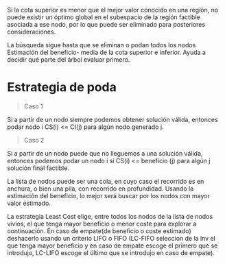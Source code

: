 Si la cota superior es menor que el mejor valor conocido en una
región, no puede existir un óptimo global en el subespacio de la región
factible asociada a ese nodo, por lo que puede ser eliminado
para posteriores consideraciones.

La búsqueda sigue hasta que se eliminan o podan todos los nodos
Estimación del beneficio- media de la cota superior e inferior. Ayuda a
decidir qué parte del árbol evaluar primero.

# Estrategia de poda

> Caso 1

Si a partir de un nodo siempre podemos obtener solución válida, entonces podar
nodo i  CS(i) <= CI(j) para algún nodo generado j.

> Caso 2

Si a partir de un nodo puede que no lleguemos a una solución válida, entonces
podemos podar un nodo i si CS(i) <= beneficio (j) para algún j solución final factible.

La lista de nodos puede ser una cola, en cuyo caso el recorrido es en anchura, o bien una pila, con recorrido en profundidad. Usando la estimación del beneficio, lo mejor será buscar por los nodos con mayor valor estimado.

La estrategia Least Cost elige, entre todos los nodos de la lista de nodos vivios, el que tenga mayor beneficio o menor coste para explorar a continuación. En caso de empate(de beneficio o coste estimado) deshacerlo usando un criterio LIFO o FIFO (LC-FIFO seleccion de la lnv el que tenga mayor beneficio y en caso de empate escoge el primero que se introdujo, LC-LIFO escoge el último que se introdujo en caso de empate).












#
